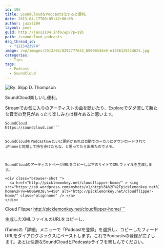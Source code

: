 ```yaml
---
id: 195
title: SoundCloudをPodcasts化すると便利。
date: 2013-04-17T00:05:42+00:00
author: jaxx2104
layout: post
guid: http://jaxx2104.info/wp/?p=195
path: /soundcloud-podcasts
dsq_thread_id:
  - "1215423974"
image: /wp/images/2013/04/8292777643_65090144e9-e1366125524624.jpg
categories:
  - Tips
tags:
  - Podcast
  - SoundCloud
---
```

<img class="size-full wp-image-201" alt="By: Slipp D. Thompson" src="/images/2013/04/8292777643_65090144e9-e1366125524624.jpg" srcset="/images/2013/04/8292777643_65090144e9-e1366125524624.jpg 500w, /images/2013/04/8292777643_65090144e9-e1366125524624-300x192.jpg 300w" sizes="(max-width: 500px) 100vw, 500px" />

SoundCloud楽しいし便利。
  
Streamでお気に入りのアーティストの曲を聴いたり、Exploreでダダ流して新たな音楽の発見があったり楽しみ方は様々あると思います。

```
SoundCloud
https://soundcloud.com```


SoundCloudをPodcastsみたいに更新があれば自動でローカルにダウンロードされてiPhoneと同期して持ち歩けたらな、と思ってたら出来たのでメモ。



SoundCloudのアーティストページURLをコピーし以下のサイトでXMLファイルを生成します。

<div class="browser-shot ">
  <a href="http://picklemonkey.net/cloudflipper-home/" > <img src="https://s0.wordpress.com/mshots/v1/http%3A%2F%2Fpicklemonkey.net%2Fcloudflipper-home%2F?w=600&#038;h=450" alt="http://picklemonkey.net/cloudflipper-home/" class="alignnone" /> </a>
</div>

```
Cloud Flipper
http://picklemonkey.net/cloudflipper-home/```


生成したXMLファイルのURLをコピーし、
  
iTunesの「詳細」メニューで「Podcastを登録」を選択し、コピーしたフィードURLをダイアログボックスにペーストします。これでPodcastsの登録が完了します。あとは快適なSoundCloudとPodcastsライフを楽しんでください。